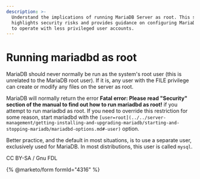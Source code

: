 ```yaml
---
description: >-
  Understand the implications of running MariaDB Server as root. This section
  highlights security risks and provides guidance on configuring MariaDB Server
  to operate with less privileged user accounts.
---
```


# Running mariadbd as root

MariaDB should never normally be run as the system's root user (this is unrelated to the MariaDB root user). If it is, any user with the FILE privilege can create or modify any files on the server as root.

MariaDB will normally return the error **Fatal error: Please read "Security" section of the manual to find out how to run mariadbd as root!** if you attempt to run mariadbd as root. If you need to override this restriction for some reason, start mariadbd with the `[user=root](../../server-management/getting-installing-and-upgrading-mariadb/starting-and-stopping-mariadb/mariadbd-options.md#-user)` option.

Better practice, and the default in most situations, is to use a separate user, exclusively used for MariaDB. In most distributions, this user is called `mysql`.

CC BY-SA / Gnu FDL

{% @marketo/form formId="4316" %}
